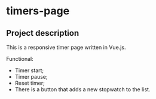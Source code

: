 # timers-page

## Project description

This is a responsive timer page written in Vue.js.

Functional:
- Timer start;
- Timer pause;
- Reset timer;
- There is a button that adds a new stopwatch to the list.